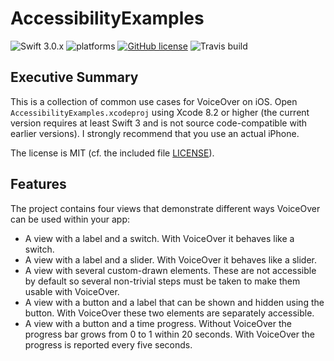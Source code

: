 AccessibilityExamples
=====================

![Swift 3.0.x](https://img.shields.io/badge/Swift-3.0.x-orange.svg) ![platforms](https://img.shields.io/badge/platforms-iOS-lightgrey.svg) [![GitHub license](https://img.shields.io/badge/license-MIT-lightgrey.svg)](https://raw.githubusercontent.com/nua-schroers/AccessibilityExamples/master/LICENSE) ![Travis build](https://travis-ci.org/nua-schroers/AccessibilityExamples.svg?=master)

Executive Summary
-----------------

This is a collection of common use cases for VoiceOver on iOS. Open `AccessibilityExamples.xcodeproj` using Xcode 8.2 or higher (the current version requires at least Swift 3 and is not source code-compatible with earlier versions). I strongly recommend that you use an actual iPhone.

The license is MIT (cf. the included file [LICENSE](https://raw.githubusercontent.com/nua-schroers/AccessibilityExamples/master/LICENSE)).

Features
--------

The project contains four views that demonstrate different ways
VoiceOver can be used within your app:
* A view with a label and a switch. With VoiceOver it behaves like a switch.
* A view with a label and a slider. With VoiceOver it behaves like a slider.
* A view with several custom-drawn elements. These are not accessible by default so several non-trivial steps must be taken to make them usable with VoiceOver.
* A view with a button and a label that can be shown and hidden using the button. With VoiceOver these two elements are separately accessible.
* A view with a button and a time progress. Without VoiceOver the progress bar grows from 0 to 1 within 20 seconds. With VoiceOver the progress is reported every five seconds.


